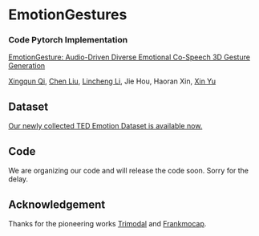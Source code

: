 # EmotionGestures
### Code Pytorch Implementation

[EmotionGesture: Audio-Driven Diverse Emotional Co-Speech 3D Gesture Generation](https://arxiv.org/abs/2305.18891)

[Xingqun Qi](https://scholar.google.com.hk/citations?hl=zh-CN&user=3tO41a8AAAAJ&view_op=list_works&sortby=pubdate), [Chen Liu](https://scholar.google.com/citations?hl=zh-CN&user=HmvE2WsAAAAJ&view_op=list_works&sortby=pubdate), [Lincheng Li](https://scholar.google.com/citations?user=NYLsVscAAAAJ&hl=en), Jie Hou, Haoran Xin, [Xin Yu](https://scholar.google.com/citations?user=oxdtuSEAAAAJ&hl=en)

## Dataset
[Our newly collected TED Emotion Dataset is available now.](https://drive.google.com/file/d/1Yzks2FjbIg0n94y2rVw3plI0sq7Wpy8L/view?usp=sharing)
## Code
We are organizing our code and will release the code soon. Sorry for the delay.
## Acknowledgement
Thanks for the pioneering works [Trimodal](https://github.com/ai4r/Gesture-Generation-from-Trimodal-Context) and [Frankmocap](https://github.com/facebookresearch/frankmocap).

